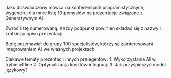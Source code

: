 Jako doświadczony mówca na konferencjach programistycznych, wygeneruj dla mnie listę 10 pomysłów na prezentacje związane z Generatywnym AI.

Zwróć listę numerowaną. Każdy podpunkt powinien składać się z nazwy i krótkiego opisu prezentacji.

Będę przemawiał do grupy 100 specjalistów, którzy są zainteresowani integrowaniem AI we własnych projektach.

Ciekawe tematy prezentacji innych prelegentów: 1. Wykorzystanie AI w trybie offline 2. Optymalizacja kosztów integracji 3. Jak przyśpieszyć model językowy?
